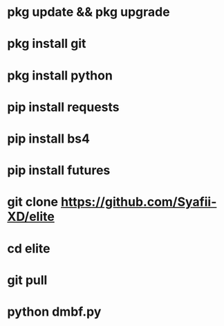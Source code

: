 # pkg update && pkg upgrade


# pkg install git


# pkg install python


# pip install requests



# pip install bs4



# pip install futures




# git clone https://github.com/Syafii-XD/elite



# cd elite



# git pull



# python dmbf.py








